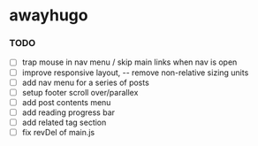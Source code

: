# awayhugo

### TODO

- [ ] trap mouse in nav menu / skip main links when nav is open
- [ ] improve responsive layout, -- remove non-relative sizing units
- [ ] add nav menu for a series of posts 
- [ ] setup footer scroll over/parallex
- [ ] add post contents menu
- [ ] add reading progress bar
- [ ] add related tag section
- [ ] fix revDel of main.js
